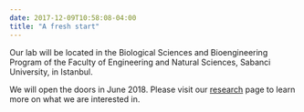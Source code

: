 ```yaml
---
date: 2017-12-09T10:58:08-04:00
title: "A fresh start"
---
```

Our lab will be located in the Biological Sciences and Bioengineering Program of the Faculty of Engineering and Natural Sciences, Sabanci University, in Istanbul. 

<!--more-->

We will open the doors in June 2018. Please visit our [research](/research) page to learn more on what we are interested in.
